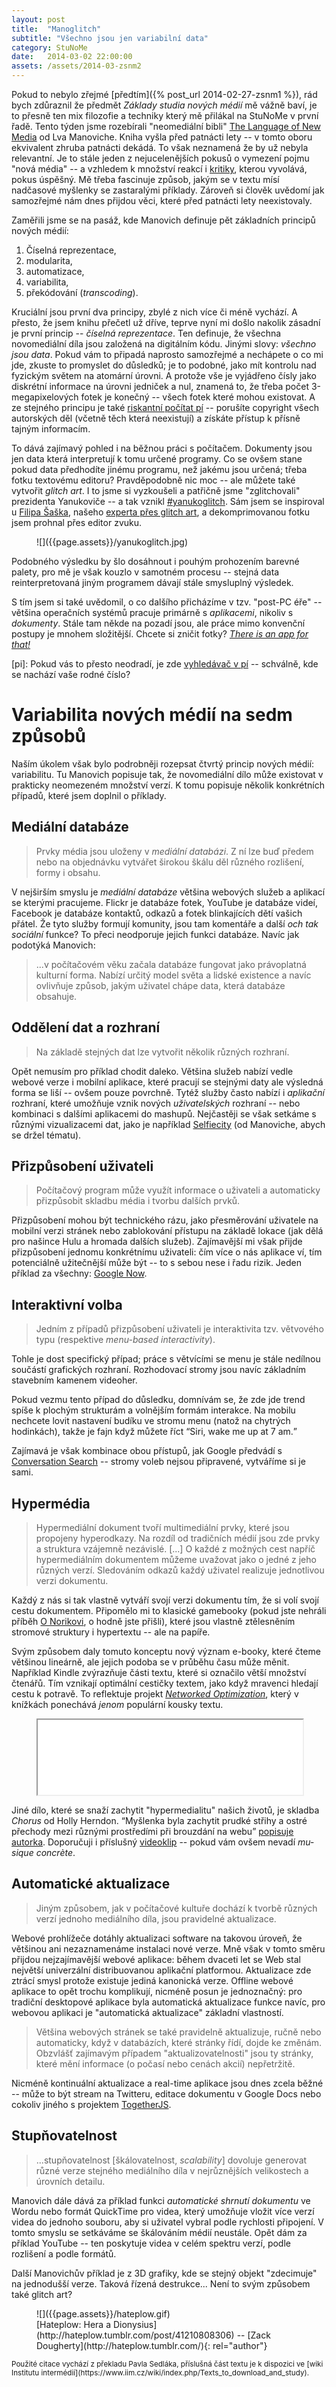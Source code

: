 ```yaml
---
layout: post
title:  "Manoglitch"
subtitle: "Všechno jsou jen variabilní data"
category: StuNoMe
date:   2014-03-02 22:00:00
assets: /assets/2014-03-zsnm2
---
```


Pokud to nebylo zřejmé [předtím]({% post_url 2014-02-27-zsnm1 %}), rád bych zdůraznil že předmět <i>Základy studia nových médií</i> mě vážně baví, je to přesně ten mix filozofie a techniky který mě přilákal na StuNoMe v první řadě. Tento týden jsme rozebírali "neomediální bibli" [The Language of New Media](http://www.amazon.com/gp/product/0262632551/ref=as_li_ss_tl?tag=boff-20) od Lva Manoviche. Kniha vyšla před patnácti lety -- v tomto oboru ekvivalent zhruba patnácti dekádá. To však neznamená že by už nebyla relevantní. Je to stále jeden z nejucelenějších pokusů o vymezení pojmu "nová média" -- a vzhledem k množství reakcí i [kritiky](http://media.frametheweb.com/), kterou vyvolává, pokus úspěšný. Mě třeba fascinuje způsob, jakým se v textu mísí nadčasové myšlenky se zastaralými příklady. Zároveň si člověk uvědomí jak samozřejmé nám dnes přijdou věci, které před patnácti lety neexistovaly.


Zaměřili jsme se na pasáž, kde Manovich definuje pět základních principů nových médií:

1. Číselná reprezentace,
2. modularita,
3. automatizace,
4. variabilita,
5. překódování (<i lang="en">transcoding</i>).

Kruciální jsou první dva principy, zbylé z nich více či méně vychází. A přesto, že jsem knihu přečetl už dříve, teprve nyní mi došlo nakolik zásadní je první princip -- <i>číselná reprezentace</i>. Ten definuje, že všechna novomediální díla jsou založená na digitálním kódu. Jinými slovy: _všechno jsou data_. Pokud vám to připadá naprosto samozřejmé a nechápete o co mi jde, zkuste to promyslet do důsledků; je to podobné, jako mít kontrolu nad fyzickým světem na atomární úrovni. A protože vše je vyjádřeno čísly jako diskrétní informace na úrovni jedniček a nul, znamená to, že třeba počet 3-megapixelových fotek je konečný -- všech fotek které mohou existovat. A ze stejného principu je také [riskantní počítat pí](http://csua.berkeley.edu/~ranga/humor/pi.txt) -- porušíte copyright všech autorských děl (včetně těch která neexistují) a získáte přístup k přísně tajným informacím.

To dává zajímavý pohled i na běžnou práci s počítačem. Dokumenty jsou jen data která interpretují k tomu určené programy. Co se ovšem stane pokud data předhodíte jinému programu, než jakému jsou určená; třeba fotku textovému editoru? Pravděpodobně nic moc -- ale můžete také vytvořit <i lang="en">glitch art</i>. I to jsme si vyzkoušeli a patřičně jsme "zglitchovali" prezidenta Yanukoviče -- a tak vznikl [#yanukoglitch](https://twitter.com/search?q=%23yanukoglitch&src=hash&mode=photos). Sám jsem se inspiroval u [Filipa Šaška](https://twitter.com/FiSHuGe/status/437948921218748417/photo/1/large), našeho [experta přes glitch art](https://is.cuni.cz/webapps/zzp/detail/117251/?lang=cs), a dekomprimovanou fotku jsem prohnal přes editor zvuku.

<figure>
![]({{page.assets}}/yanukoglitch.jpg)
</figure>

Podobného výsledku by šlo dosáhnout i pouhým prohozením barevné palety, pro mě je však kouzlo v samotném procesu -- stejná data reinterpretovaná jiným programem dávají stále smysluplný výsledek.

S tím jsem si také uvědomil, o co dalšího přicházíme v tzv. "post-PC éře" -- většina operačních systémů pracuje primárně s <i>aplikacemi</i>, nikoliv s <i>dokumenty</i>. Stále tam někde na pozadí jsou, ale práce mimo konvenční postupy je mnohem složitější. Chcete si zničit fotky? [<i lang="en">There is an app for that!</i>](http://www.creativeapplications.net/iphone/glitche-distort-your-photos-using-computer-errors-and-bugs/)

[pi]: Pokud vás to přesto neodradí, je zde [vyhledávač v pí](http://www.angio.net/pi/piquery) -- schválně, kde se nachází vaše rodné číslo?

# Variabilita nových médií na sedm způsobů

Naším úkolem však bylo podrobněji rozepsat čtvrtý princip nových médií: variabilitu. Tu Manovich popisuje tak, že novomediální dílo může existovat v prakticky neomezeném množství verzí. K tomu popisuje několik konkrétních případů, které jsem doplnil o příklady.

## Mediální databáze

> Prvky média jsou uloženy v <i>mediální databázi</i>. Z ní lze buď předem nebo na objednávku vytvářet širokou škálu děl různého rozlišení, formy i obsahu.

V nejširším smyslu je <i>mediální databáze</i> většina webových služeb a aplikací se kterými pracujeme. Flickr je databáze fotek, YouTube je databáze videí, Facebook je databáze kontaktů, odkazů a fotek blinkajících dětí vašich přátel. Že tyto služby formují komunity, jsou tam komentáře a další <i>och tak sociální</i> funkce? To přeci neodporuje jejich funkci databáze. Navíc jak podotýká Manovich:

> ...v počítačovém věku začala databáze fungovat jako právoplatná kulturní forma. Nabízí určitý model světa a lidské existence a navíc ovlivňuje způsob, jakým uživatel chápe data, která databáze obsahuje.

## Oddělení dat a rozhraní

> Na základě stejných dat lze vytvořit několik různých rozhraní.

Opět nemusím pro příklad chodit daleko. Většina služeb nabízí vedle webové verze i mobilní aplikace, které pracují se stejnými daty ale výsledná forma se liší -- ovšem pouze povrchně. Tytéž služby často nabízí i <i>aplikační</i> rozhraní, které umožňuje vznik nových <i>uživatelských</i> rozhraní -- nebo kombinaci s dalšími aplikacemi do mashupů. Nejčastěji se však setkáme s různými vizualizacemi dat, jako je například [Selfiecity](http://selfiecity.net/) (od Manoviche, abych se držel tématu).

## Přizpůsobení uživateli

> Počítačový program může využít informace o uživateli a automaticky přizpůsobit skladbu média i tvorbu dalších prvků.

Přizpůsobení mohou být technického rázu, jako přesměrování uživatele na mobilní verzi stránek nebo zablokování přístupu na základě lokace (jak dělá pro našince Hulu a hromada dalších služeb). Zajímavější mi však přijde přizpůsobení jednomu konkrétnímu uživateli: čím více o nás aplikace ví, tím potenciálně užitečnější může být -- to s sebou nese i řadu rizik. Jeden příklad za všechny: [Google Now](http://www.google.com/landing/now/).

## Interaktivní volba

> Jedním z případů přizpůsobení uživateli je interaktivita tzv. větvového typu (respektive <i lang="en">menu-based interactivity</i>).

Tohle je dost specifický případ; práce s větvícími se menu je stále nedílnou součástí grafických rozhraní. Rozhodovací stromy jsou navíc základním stavebním kamenem videoher.

Pokud vezmu tento případ do důsledku, domnívám se, že zde jde trend spíše k plochým strukturám a volnějším formám interakce. Na mobilu nechcete lovit nastavení budíku ve stromu menu (natož na chytrých hodinkách), takže je fajn když můžete říct <q lang="en">Siri, wake me up at 7 am.</q>

Zajímavá je však kombinace obou přístupů, jak Google předvádí s [Conversation Search](http://searchengineland.com/googles-impressive-conversational-search-goes-live-on-chrome-160445) -- stromy voleb nejsou připravené, vytváříme si je sami.

## Hypermédia

> Hypermediální dokument tvoří multimediální prvky, které jsou propojeny hyperodkazy. Na rozdíl od tradičních médií jsou zde prvky a struktura vzájemně nezávislé. [...]
> O každé z možných cest napříč hypermediálním dokumentem můžeme uvažovat jako o jedné z jeho různých verzí. Sledováním odkazů každý uživatel realizuje jednotlivou verzi dokumentu.

Každý z nás si tak vlastně vytváří svojí verzi dokumentu tím, že si volí svojí cestu dokumentem. Připomělo mi to klasické gamebooky (pokud jste nehráli příběh [O Norikovi](http://obchod.altar.cz/o-norikovi-p-286.html), o hodně jste přišli), které jsou vlastně ztělesněním stromové struktury i hypertextu -- ale na papíře.

Svým způsobem daly tomuto konceptu nový význam e-booky, které čteme většinou lineárně, ale jejich podoba se v průběhu času může měnit. Například Kindle zvýrazňuje části textu, které si označilo větší množství čtenářů. Tím vznikají optimální cestičky textem, jako když mravenci hledají cestu k potravě. To reflektuje projekt <cite>[Networked Optimization](http://silviolorusso.com/work/networked-optimization/)</cite>, který v knížkách ponechává _jenom_ populární kousky textu.

<figure lang="en">
  <iframe style="width: 100%; height: 120px;" src="//bandcamp.com/EmbeddedPlayer/album=1907022537/size=large/bgcol=ffffff/linkcol=333333/tracklist=false/artwork=small/t=1/transparent=true/">
  <a href="http://rvng.bandcamp.com/album/chorus">Chorus by Holly Herndon</a>
  </iframe>
</figure>

Jiné dílo, které se snaží zachytit "hypermedialitu" našich životů, je skladba <cite>Chorus</cite> od Holly Herndon. <q cite="http://rhizome.org/editorial/2014/jan/22/holly-herndon/">Myšlenka byla zachytit prudké střihy a ostré přechody mezi různými prostředími při brouzdání na webu</q> [popisuje autorka](http://rhizome.org/editorial/2014/jan/22/holly-herndon/). Doporučuji i příslušný [videoklip](https://www.youtube.com/watch?v=nHujh3yA3BE) -- pokud vám ovšem nevadí <i lang="fr">musique concrète</i>.

## Automatické aktualizace

> Jiným způsobem, jak v počítačové kultuře dochází k tvorbě různých verzí jednoho mediálního díla, jsou pravidelné aktualizace. 

Webové prohlížeče dotáhly aktualizaci software na takovou úroveň, že většinou ani nezaznamenáme instalaci nové verze. Mně však v tomto směru přijdou nejzajímavější webové aplikace: během dvaceti let se Web stal největší univerzální distribuovanou aplikační platformou. Aktualizace zde ztrácí smysl protože existuje jediná kanonická verze. Offline webové aplikace to opět trochu komplikují, nicméně posun je jednoznačný: pro tradiční desktopové aplikace byla automatická aktualizace funkce navíc, pro webovou aplikaci je "automatická aktualizace" základní vlastností.

> Většina webových stránek se také pravidelně aktualizuje, ručně nebo automaticky, když v databázích, které stránky řídí, dojde ke změnám.
> Obzvlášť zajímavým případem "aktualizovatelnosti" jsou ty stránky, které mění informace (o počasí nebo cenách akcií) nepřetržitě.

Nicméně kontinuální aktualizace a real-time aplikace jsou dnes zcela běžné -- může to být stream na Twitteru, editace dokumentu v Google Docs nebo cokoliv jiného s projektem [TogetherJS](https://togetherjs.com/).

## Stupňovatelnost

> ...stupňovatelnost [škálovatelnost, <i lang="en">scalability</i>] dovoluje generovat různé verze stejného mediálního díla v nejrůznějších velikostech a úrovních detailu.

Manovich dále dává za příklad funkci <i>automatické shrnutí dokumentu</i> ve Wordu nebo formát QuickTime pro videa, který umožňuje vložit více verzí videa do jednoho souboru, aby si uživatel vybral podle rychlosti připojení. V tomto smyslu se setkáváme se škálováním médií neustále. Opět dám za příklad YouTube -- ten poskytuje videa v celém spektru verzí, podle rozlišení a podle formátů.

Další Manovichův příklad je z 3D grafiky, kde se stejný objekt "zdecimuje" na jednodušší verze. Taková řízená destrukce... Není to svým způsobem také glitch art?

<figure>
![]({{page.assets}}/hateplow.gif)
<figcaption>
[Hateplow: Hera a Dionysius](http://hateplow.tumblr.com/post/41210808306) -- [Zack Dougherty](http://hateplow.tumblr.com/){: rel="author"}
</figcaption>
</figure>

<small>
Použité citace vychází z překladu Pavla Sedláka, příslušná část textu je k dispozici ve [wiki Institutu intermédií](https://www.iim.cz/wiki/index.php/Texts_to_download_and_study).
</small>
